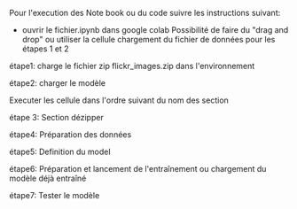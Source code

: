 Pour l'execution des Note book ou du code suivre les instructions suivant:

- ouvrir le fichier.ipynb dans google colab
Possibilité de faire du "drag and drop" ou utiliser la cellule chargement du fichier de données pour les étapes 1 et 2

étape1: charge le fichier zip flickr_images.zip dans l'environnement 

étape2:  charger le modèle 

Executer les cellule dans l'ordre suivant du nom des section

 étape 3: Section dézipper

étape4:  Préparation des données

étape5: Definition du model

étape6: Préparation et lancement de l'entraînement ou chargement du modèle déjà entraîné

étape7: Tester le modèle 

